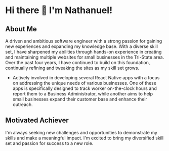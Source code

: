 # Hi there 👋 I'm Nathanuel!

## About Me
A driven and ambitious software engineer with a strong passion for gaining new experiences and expanding my knowledge base. With a diverse skill set, I have sharpened my abilities through hands-on experience in creating and maintaining multiple websites for small businesses in the Tri-State area. Over the past four years, I have continued to build on this foundation, continually refining and tweaking the sites as my skill set grows.

- Actively involved in developing several React Native
apps with a focus on addressing the unique needs of various
businesses. One of these apps is specifically designed to track worker
on-the-clock hours and report them to a Business Administrator, while
another aims to help small businesses expand their customer base and
enhance their outreach.

## Motivated Achiever
I'm always seeking new challenges and
opportunities to demonstrate my skills and make a meaningful impact.
I'm excited to
bring my diversified skill set and passion for success to a new role.